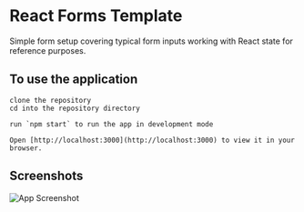 # React Forms Template

Simple form setup covering typical form inputs working with React state for reference purposes.


## To use the application

```
clone the repository
cd into the repository directory

run `npm start` to run the app in development mode

Open [http://localhost:3000](http://localhost:3000) to view it in your browser.

```


## Screenshots

![App Screenshot](https://user-images.githubusercontent.com/41869496/153434144-7de421fc-1687-4028-bea9-2f87b5f16263.png)
